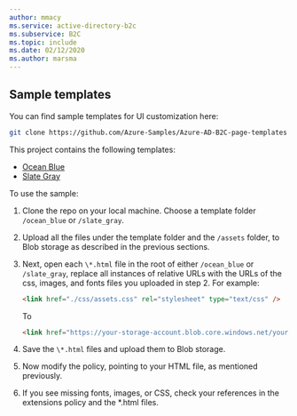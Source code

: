 ```yaml
---
author: mmacy
ms.service: active-directory-b2c
ms.subservice: B2C
ms.topic: include
ms.date: 02/12/2020
ms.author: marsma
---
```

## Sample templates
You can find sample templates for UI customization here:

```bash
git clone https://github.com/Azure-Samples/Azure-AD-B2C-page-templates
```

This project contains the following templates:
- [Ocean Blue](https://github.com/Azure-Samples/Azure-AD-B2C-page-templates/tree/master/ocean_blue)
- [Slate Gray](https://github.com/Azure-Samples/Azure-AD-B2C-page-templates/tree/master/slate_gray)

To use the sample:

1. Clone the repo on your local machine. Choose a template folder `/ocean_blue` or `/slate_gray`.
1. Upload all the files under the template folder and the `/assets` folder, to Blob storage as described in the previous sections.
1. Next, open each `\*.html` file in the root of either `/ocean_blue` or `/slate_gray`, replace all instances of relative URLs with the URLs of the css, images, and fonts files you uploaded in step 2. For example:
    ```html
    <link href="./css/assets.css" rel="stylesheet" type="text/css" />
    ```

    To 
    ```html
    <link href="https://your-storage-account.blob.core.windows.net/your-container/css/assets.css" rel="stylesheet" type="text/css" />
    ```
1. Save the `\*.html` files and upload them to Blob storage.
1. Now modify the policy, pointing to your HTML file, as mentioned previously.
1. If you see missing fonts, images, or CSS, check your references in the extensions policy and the \*.html files.

